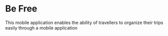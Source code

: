 # Be Free
 This mobile application enables the ability of travellers to organize their trips easily through a mobile application
